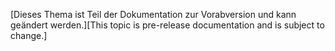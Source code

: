 <span data-ttu-id="fdc1e-101">[Dieses Thema ist Teil der Dokumentation zur Vorabversion und kann geändert werden.]</span><span class="sxs-lookup"><span data-stu-id="fdc1e-101">[This topic is pre-release documentation and is subject to change.]</span></span>
